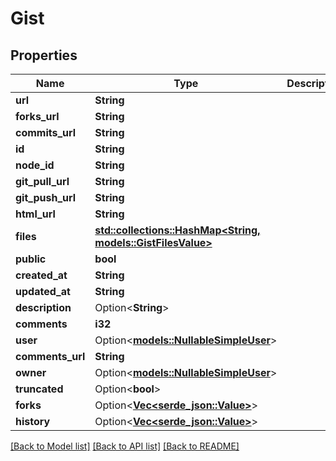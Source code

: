 # Gist

## Properties

Name | Type | Description | Notes
------------ | ------------- | ------------- | -------------
**url** | **String** |  | 
**forks_url** | **String** |  | 
**commits_url** | **String** |  | 
**id** | **String** |  | 
**node_id** | **String** |  | 
**git_pull_url** | **String** |  | 
**git_push_url** | **String** |  | 
**html_url** | **String** |  | 
**files** | [**std::collections::HashMap<String, models::GistFilesValue>**](Gist_files_value.md) |  | 
**public** | **bool** |  | 
**created_at** | **String** |  | 
**updated_at** | **String** |  | 
**description** | Option<**String**> |  | 
**comments** | **i32** |  | 
**user** | Option<[**models::NullableSimpleUser**](nullable-simple-user.md)> |  | 
**comments_url** | **String** |  | 
**owner** | Option<[**models::NullableSimpleUser**](nullable-simple-user.md)> |  | [optional]
**truncated** | Option<**bool**> |  | [optional]
**forks** | Option<[**Vec<serde_json::Value>**](serde_json::Value.md)> |  | [optional]
**history** | Option<[**Vec<serde_json::Value>**](serde_json::Value.md)> |  | [optional]

[[Back to Model list]](../README.md#documentation-for-models) [[Back to API list]](../README.md#documentation-for-api-endpoints) [[Back to README]](../README.md)


